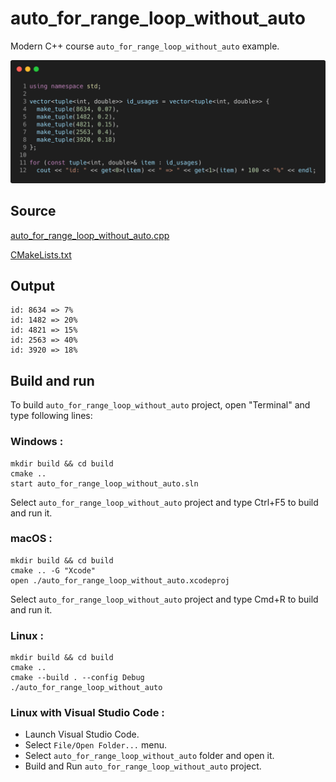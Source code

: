# auto_for_range_loop_without_auto

Modern C++ course `auto_for_range_loop_without_auto` example.

![auto_for_range_loop_without_auto](../../../docs/pictures/language_basics/auto_for_range_loop_without_auto.png)

## Source

[auto_for_range_loop_without_auto.cpp](auto_for_range_loop_without_auto.cpp)

[CMakeLists.txt](CMakeLists.txt)

## Output

```
id: 8634 => 7%
id: 1482 => 20%
id: 4821 => 15%
id: 2563 => 40%
id: 3920 => 18%
```

## Build and run

To build `auto_for_range_loop_without_auto` project, open "Terminal" and type following lines:

### Windows :

``` shell
mkdir build && cd build
cmake .. 
start auto_for_range_loop_without_auto.sln
```

Select `auto_for_range_loop_without_auto` project and type Ctrl+F5 to build and run it.

### macOS :

``` shell
mkdir build && cd build
cmake .. -G "Xcode"
open ./auto_for_range_loop_without_auto.xcodeproj
```

Select `auto_for_range_loop_without_auto` project and type Cmd+R to build and run it.

### Linux :

``` shell
mkdir build && cd build
cmake .. 
cmake --build . --config Debug
./auto_for_range_loop_without_auto
```

### Linux with Visual Studio Code :

* Launch Visual Studio Code.
* Select `File/Open Folder...` menu.
* Select `auto_for_range_loop_without_auto` folder and open it.
* Build and Run `auto_for_range_loop_without_auto` project.
